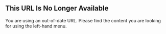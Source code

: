 ---
---
## This URL Is No Longer Available

You are using an out-of-date URL. Please find the content you are looking for using the left-hand menu.

